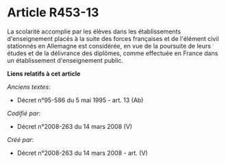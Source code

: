 # Article R453-13

La scolarité accomplie par les élèves dans les établissements d'enseignement placés à la suite des forces françaises et de
l'élément civil stationnés en Allemagne est considérée, en vue de la poursuite de leurs études et de la délivrance des
diplômes, comme effectuée en France dans un établissement d'enseignement public.

**Liens relatifs à cet article**

_Anciens textes_:

  - Décret n°95-586 du 5 mai 1995 - art. 13 (Ab)

_Codifié par_:

  - Décret n°2008-263 du 14 mars 2008 (V)

_Créé par_:

  - Décret n°2008-263 du 14 mars 2008 - art. (V)
